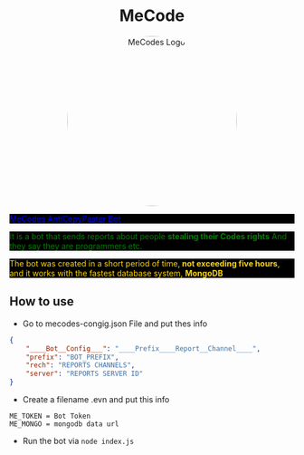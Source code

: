 <h1 align="center">MeCode</h1>
<p align="center">
  <img style="border-radius:50%;" width="300" height="300" src="https://e.top4top.io/p_1965qprez1.gif" alt="MeCodes Logo">
</p>
<p style="background-color:black;color:blue">MeCodes AntiCopyPaster Bot</p>
<p style="background-color:black;color:green;">It is a bot that sends reports about people <strong>stealing their Codes rights</strong> And they say they are programmers etc.</p>
<p style="background-color:black;color:Gold;">The bot was created in a short period of time,<strong> not exceeding five hours</strong>, and it works with the fastest database system, <strong>MongoDB</strong></p>
<h2>How to use</h2>


*  Go to mecodes-congig.json File and put thes info


```json
{
    "____Bot__Config___": "____Prefix____Report__Channel____",
    "prefix": "BOT_PREFIX",
    "rech": "REPORTS CHANNELS",
    "server": "REPORTS SERVER ID"
}
```
* Create a  filename .evn and put this info


```env
ME_TOKEN = Bot Token
ME_MONGO = mongodb data url
```


* Run the bot via `node index.js`



